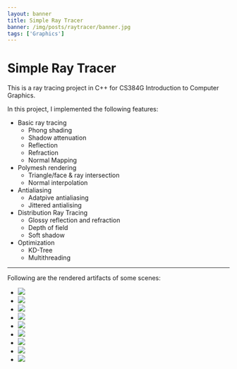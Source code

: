 ```yaml
---
layout: banner
title: Simple Ray Tracer
banner: /img/posts/raytracer/banner.jpg
tags: ['Graphics']
---
```


Simple Ray Tracer
=================

This is a ray tracing project in C++ for CS384G Introduction to Computer Graphics. 

In this project, I implemented the following features:

+ Basic ray tracing
  - Phong shading 
  - Shadow attenuation
  - Reflection
  - Refraction
  - Normal Mapping
+ Polymesh rendering
  - Triangle/face & ray intersection
  - Normal interpolation
+ Antialiasing
  - Adatpive antialiasing
  - Jittered antialising
+ Distribution Ray Tracing
  - Glossy reflection and refraction
  - Depth of field
  - Soft shadow
+ Optimization
  - KD-Tree
  - Multithreading

<hr>
Following are the rendered artifacts of some scenes:

<ul class="small-block-grid-3">
  <li><a class="th" href="/img/posts/raytracer/artifact.jpg"> <img src="/img/posts/raytracer/artifact.jpg"> </a></li>
  <li><a class="th" href="/img/posts/raytracer/artifact-1.jpg"> <img src="/img/posts/raytracer/artifact-1.jpg"> </a></li>
  <li><a class="th" href="/img/posts/raytracer/artifact-2.jpg"> <img src="/img/posts/raytracer/artifact-2.jpg"> </a></li>
  <li><a class="th" href="/img/posts/raytracer/artifact-3.jpg"> <img src="/img/posts/raytracer/artifact-3.jpg"> </a></li>
  <li><a class="th" href="/img/posts/raytracer/artifact-4.jpg"> <img src="/img/posts/raytracer/artifact-4.jpg"> </a></li>
  <li><a class="th" href="/img/posts/raytracer/artifact-5.jpg"> <img src="/img/posts/raytracer/artifact-5.jpg"> </a></li>
  <li><a class="th" href="/img/posts/raytracer/artifact-6.jpg"> <img src="/img/posts/raytracer/artifact-6.jpg"> </a></li>
  <li><a class="th" href="/img/posts/raytracer/artifact-7.jpg"> <img src="/img/posts/raytracer/artifact-7.jpg"> </a></li>
  <li><a class="th" href="/img/posts/raytracer/artifact-8.jpg"> <img src="/img/posts/raytracer/artifact-8.jpg"> </a></li>
</ul>
